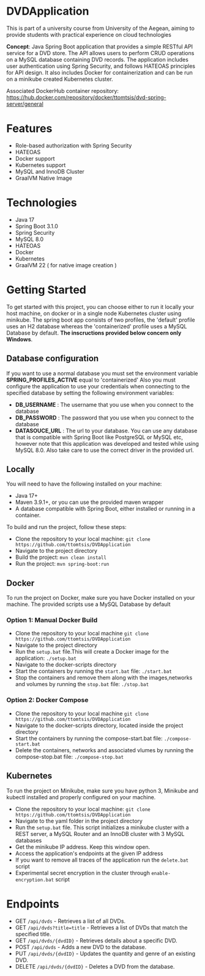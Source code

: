 # DVDApplication

This is part of a university course from University of the Aegean,
aiming to provide students with practical experience on cloud technologies

**Concept**: Java Spring Boot application that provides a simple RESTful API service for a DVD store. The API allows users to perform CRUD operations on a MySQL database containing DVD records. The application includes user authentication using Spring Security, and follows HATEOAS principles for API design. It also includes Docker for containerization and can be run on a minikube created Kubernetes cluster.

Associated DockerHub container repository: 
https://hub.docker.com/repository/docker/ttomtsis/dvd-spring-server/general

# Features
* Role-based authorization with Spring Security
* HATEOAS
* Docker support
* Kubernetes support
* MySQL and InnoDB Cluster
* GraalVM Native Image

# Technologies
* Java 17
* Spring Boot 3.1.0
* Spring Security
* MySQL 8.0
* HATEOAS
* Docker
* Kubernetes
* GraalVM 22 ( for native image creation )

# Getting Started
To get started with this project, you can choose either to run it locally your host machine, on docker or in a single node Kubernetes cluster using minikube. 
The spring boot app consists of two profiles, the 'default' profile uses an H2 database whereas the 'containerized' profile uses a MySQL Database by default.
**The inscructions provided below concern only Windows**.

## Database configuration
If you want to use a normal database you must set the environment variable **SPRING_PROFILES_ACTIVE** equal to 'containerized'
Also you must configure the application to use your credentials when connecting to the specified database by setting the following environment variables:

 - **DB_USERNAME** : The username that you use when you connect to the database
 - **DB_PASSWORD** : The password that you use when you connect to the database
 - **DATASOUCE_URL** : The url to your database. You can use any database that is compatible with Spring Boot like PostgreSQL or MySQL etc, however note that
 this application was developed and tested while using MySQL 8.0. Also take care to use the correct driver in the provided url.

## Locally
You will need to have the following installed on your machine:

* Java 17+
* Maven 3.9.1+, or you can use the provided maven wrapper
* A database compatible with Spring Boot, either installed or running in a container.

To build and run the project, follow these steps:

* Clone the repository to your local machine: `git clone https://github.com/ttomtsis/DVDApplication`
* Navigate to the project directory
* Build the project: `mvn clean install`
* Run the project: `mvn spring-boot:run`

## Docker
To run the project on Docker, make sure you have Docker installed on your machine.
The provided scripts use a MySQL Database by default

### Option 1: Manual Docker Build
* Clone the repository to your local machine `git clone https://github.com/ttomtsis/DVDApplication`
* Navigate to the project directory
* Run the `setup.bat` file.This will create a Docker image for the application: `./setup.bat`
* Navigate to the docker-scripts directory
* Start the containers by running the `start.bat` file: `./start.bat`
* Stop the containers and remove them along with the images,networks and volumes by running the `stop.bat` file: `./stop.bat`

### Option 2: Docker Compose
* Clone the repository to your local machine `git clone https://github.com/ttomtsis/DVDApplication`
* Navigate to the docker-scripts directory, located inside the project directory
* Start the containers by running the compose-start.bat file: `./compose-start.bat`
* Delete the containers, networks and associated vlumes by running the compose-stop.bat file: `./compose-stop.bat`

## Kubernetes
To run the project on Minikube, make sure you have python 3, Minikube and kubectl installed and properly configured on your machine.
* Clone the repository to your local machine: `git clone https://github.com/ttomtsis/DVDApplication`
* Navigate to the yaml folder in the project directory
* Run the `setup.bat` file. This script initializes a minikube cluster with a REST server, a MySQL Router and an InnoDB cluster with 3 MySQL databases 
* Get the minikube IP address. Keep this window open.
* Access the application's endpoints at the given IP address
* If you want to remove all traces of the application run the `delete.bat` script
* Experimental secret encryption in the cluster through `enable-encryption.bat` script

# Endpoints

* GET `/api/dvds` - Retrieves a list of all DVDs.
* GET `/api/dvds?title=title` - Retrieves a list of DVDs that match the specified title.
* GET `/api/dvds/{dvdID}` - Retrieves details about a specific DVD.
* POST `/api/dvds` - Adds a new DVD to the database.
* PUT `/api/dvds/{dvdID}` - Updates the quantity and genre of an existing DVD.
* DELETE `/api/dvds/{dvdID}` - Deletes a DVD from the database.


